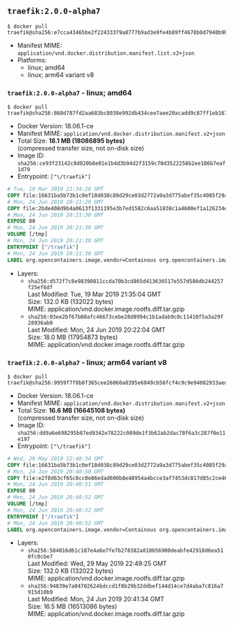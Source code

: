 ## `traefik:2.0.0-alpha7`

```console
$ docker pull traefik@sha256:e7cca43465be2f22433379a8777b9ad3e9fe4b89ff4678b0d7940b9b498ab93a
```

-	Manifest MIME: `application/vnd.docker.distribution.manifest.list.v2+json`
-	Platforms:
	-	linux; amd64
	-	linux; arm64 variant v8

### `traefik:2.0.0-alpha7` - linux; amd64

```console
$ docker pull traefik@sha256:868d787fd2aa683bc8038e992db434cee7aee20acadd9c87ff1eb167973e62b6
```

-	Docker Version: 18.06.1-ce
-	Manifest MIME: `application/vnd.docker.distribution.manifest.v2+json`
-	Total Size: **18.1 MB (18086895 bytes)**  
	(compressed transfer size, not on-disk size)
-	Image ID: `sha256:ce93f23142c8d020b8e01e1b4d3b94d2f3159c70d3522258b2ee186b7eaf1d79`
-	Entrypoint: `["\/traefik"]`

```dockerfile
# Tue, 19 Mar 2019 21:34:26 GMT
COPY file:16631ba5b73b1c0ef18d038c89d29ce03d2772a9a3d775abef35c4085f29a3bf in /etc/ssl/certs/ 
# Mon, 24 Jun 2019 20:21:29 GMT
COPY file:2bde408d9b4a0613f1331195e3b7ed1582c6aa51838c1a4600ef1a126234ef07 in / 
# Mon, 24 Jun 2019 20:21:30 GMT
EXPOSE 80
# Mon, 24 Jun 2019 20:21:30 GMT
VOLUME [/tmp]
# Mon, 24 Jun 2019 20:21:30 GMT
ENTRYPOINT ["/traefik"]
# Mon, 24 Jun 2019 20:21:30 GMT
LABEL org.opencontainers.image.vendor=Containous org.opencontainers.image.url=https://traefik.io org.opencontainers.image.title=Traefik org.opencontainers.image.description=A modern reverse-proxy org.opencontainers.image.version=v2.0.0-alpha7 org.opencontainers.image.documentation=https://docs.traefik.io
```

-	Layers:
	-	`sha256:d572f7c8e98390811ccda70b3cd865d413636517e557d586db244257f25ef6df`  
		Last Modified: Tue, 19 Mar 2019 21:35:04 GMT  
		Size: 132.0 KB (132022 bytes)  
		MIME: application/vnd.docker.image.rootfs.diff.tar.gzip
	-	`sha256:03ee2bf67b08afc46673cebe28d0994c1b1adab9c0c11410f5a3a29f28936ab0`  
		Last Modified: Mon, 24 Jun 2019 20:22:04 GMT  
		Size: 18.0 MB (17954873 bytes)  
		MIME: application/vnd.docker.image.rootfs.diff.tar.gzip

### `traefik:2.0.0-alpha7` - linux; arm64 variant v8

```console
$ docker pull traefik@sha256:9959f7f8b8f365cee26060a0395e6849cb56fcf4c9c9e94082933aedd75947b4
```

-	Docker Version: 18.06.1-ce
-	Manifest MIME: `application/vnd.docker.distribution.manifest.v2+json`
-	Total Size: **16.6 MB (16645108 bytes)**  
	(compressed transfer size, not on-disk size)
-	Image ID: `sha256:dd9a6e698295b87ed9342e78222c089de1f3b62ab2dac78f6a3c287f0e11e197`
-	Entrypoint: `["\/traefik"]`

```dockerfile
# Wed, 29 May 2019 22:48:34 GMT
COPY file:16631ba5b73b1c0ef18d038c89d29ce03d2772a9a3d775abef35c4085f29a3bf in /etc/ssl/certs/ 
# Mon, 24 Jun 2019 20:40:50 GMT
COPY file:e2f8d63cf65c8cc0e86edad600b8e48954a4bcce3af7453dc817d85c2ce468e5 in / 
# Mon, 24 Jun 2019 20:40:51 GMT
EXPOSE 80
# Mon, 24 Jun 2019 20:40:52 GMT
VOLUME [/tmp]
# Mon, 24 Jun 2019 20:40:52 GMT
ENTRYPOINT ["/traefik"]
# Mon, 24 Jun 2019 20:40:52 GMT
LABEL org.opencontainers.image.vendor=Containous org.opencontainers.image.url=https://traefik.io org.opencontainers.image.title=Traefik org.opencontainers.image.description=A modern reverse-proxy org.opencontainers.image.version=v2.0.0-alpha7 org.opencontainers.image.documentation=https://docs.traefik.io
```

-	Layers:
	-	`sha256:584016d61c187e4a6e7fe7b278382a810b56900deabfe42918d6ea510fc0cbe7`  
		Last Modified: Wed, 29 May 2019 22:49:25 GMT  
		Size: 132.0 KB (132022 bytes)  
		MIME: application/vnd.docker.image.rootfs.diff.tar.gzip
	-	`sha256:94839e7a04702624bdccd1f8b29b32ddbef144d14ce7d4aba7c816a7915d10b9`  
		Last Modified: Mon, 24 Jun 2019 20:41:34 GMT  
		Size: 16.5 MB (16513086 bytes)  
		MIME: application/vnd.docker.image.rootfs.diff.tar.gzip
